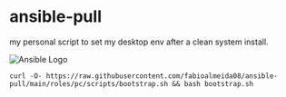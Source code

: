 # ansible-pull

my personal script to set my desktop env after a clean system install.

![Ansible Logo](https://danxavier.com.br/images/blog/ansible/capa_hu8984f7264b1f3151b50683a43c7f5afd_28587_537d5a329b60994fc57c29c639793665.webp)

```
curl -O- https://raw.githubusercontent.com/fabioalmeida08/ansible-pull/main/roles/pc/scripts/bootstrap.sh && bash bootstrap.sh
```
